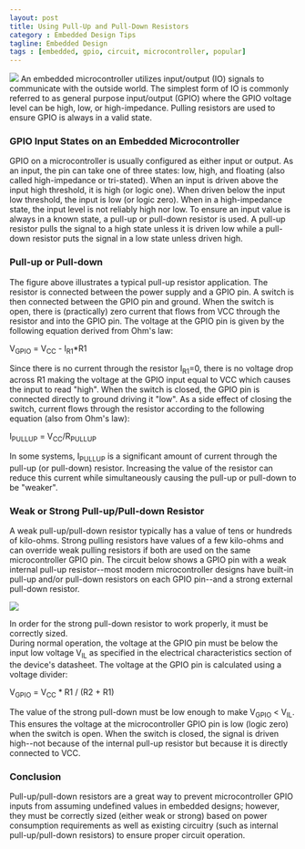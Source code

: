 ```yaml
---
layout: post
title: Using Pull-Up and Pull-Down Resistors
category : Embedded Design Tips
tagline: Embedded Design
tags : [embedded, gpio, circuit, microcontroller, popular]
---
```


<img class="post_image" src="{{ BASE_PATH }}/images/pullup.svg" />
An embedded microcontroller utilizes input/output (IO) signals to 
communicate with the outside world.  The simplest form of IO is 
commonly referred to as general purpose input/output (GPIO) where 
the GPIO voltage level can be high, low, or high-impedance.  Pulling 
resistors are used to ensure GPIO is always in a valid state.

### GPIO Input States on an Embedded Microcontroller

GPIO on a microcontroller is usually configured as either input or 
output.  As an input, the pin can take one of three states: low, 
high, and floating (also called high-impedance or tri-stated).  When 
an input is driven above the input high threshold, it is high 
(or logic one).  When driven below the input low threshold, the 
input is low (or logic zero).  When in a high-impedance state, the 
input level is not reliably high nor low.  To ensure an input value 
is always in a known state, a pull-up or pull-down resistor is 
used.  A pull-up resistor pulls the signal to a high state unless it is 
driven low while a pull-down resistor puts the signal in a low state unless driven high.

### Pull-up or Pull-down

The figure above illustrates a typical pull-up resistor 
application.  The resistor is connected between the power supply and a GPIO 
pin.  A switch is then connected between the GPIO pin and ground.  When the 
switch is open, there is (practically) zero current that flows from 
VCC through the resistor and into the GPIO pin.  The voltage at the 
GPIO pin is given by the following equation derived from Ohm's law:

V<sub>GPIO</sub> <span>=</span>  V<sub>CC</sub> \-  I<sub>R1</sub>\*R1

Since there is no current through the resistor I<sub>R1</sub>=0, there 
is no voltage drop across R1 making the voltage at the GPIO input equal 
to VCC which causes the input to read "high".  When the switch is closed, 
the GPIO pin is connected directly to ground driving it "low".  As a side 
effect of closing the switch, current flows through the resistor according 
to the following equation (also from Ohm's law):

I<sub>PULLUP</sub> = V<sub>CC</sub>/R<sub>PULLUP</sub>

In some systems, I<sub>PULLUP</sub> is a significant amount of current through 
the pull-up (or pull-down) resistor.  Increasing the value of the resistor can 
reduce this current while simultaneously causing the pull-up or pull-down to be "weaker".

### Weak or Strong Pull-up/Pull-down Resistor

A weak pull-up/pull-down resistor typically has a value of tens or hundreds 
of kilo-ohms.  Strong pulling resistors have values of a few kilo-ohms 
and can override weak pulling resistors if both are used on the same 
microcontroller GPIO pin.  The circuit below shows a GPIO pin with a 
weak internal pull-up resistor--most modern microcontroller designs 
have built-in pull-up and/or pull-down resistors on each GPIO pin--and 
a strong external pull-down resistor.

<img class="post_image" src="{{ BASE_PATH }}/images/internalpullup2.svg" />

In order for the strong pull-down resistor to work properly, it must be correctly sized.  
During normal operation, the voltage at the GPIO pin must be below the input low 
voltage V<sub>IL</sub> as specified in the electrical characteristics section of the 
device's datasheet.  The voltage at the GPIO pin is calculated using a voltage divider:

V<sub>GPIO</sub> = V<sub>CC</sub> \* R1 / (R2 + R1)

The value of the strong pull-down must be low enough to make V<sub>GPIO</sub> < V<sub>IL</sub>.  
This ensures the voltage at the microcontroller GPIO pin is low (logic zero) 
when the switch is open.  When the switch is closed, the signal is driven high--not 
because of the internal pull-up resistor but because it is directly connected to VCC.

### Conclusion

Pull-up/pull-down resistors are a great way to prevent microcontroller GPIO inputs 
from assuming undefined values in embedded designs; however, they must be correctly 
sized (either weak or strong) based on power consumption requirements as well as 
existing circuitry (such as internal pull-up/pull-down resistors) to ensure proper 
circuit operation.

